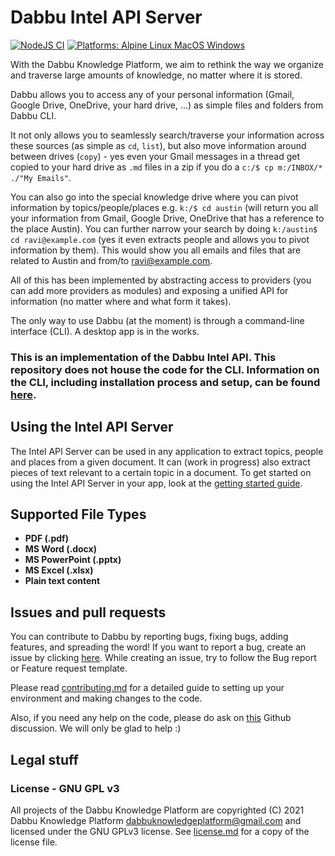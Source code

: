 # Dabbu Intel API Server

[![NodeJS CI](https://github.com/dabbu-knowledge-platform/intel-api-server/actions/workflows/ci.yaml/badge.svg)](https://github.com/dabbu-knowledge-platform/intel-api-server/actions/workflows/ci.yaml) [![Platforms: Alpine Linux MacOS Windows](https://img.shields.io/badge/platforms-alpine%20linux%20macos%20windows-blue)](https://img.shields.io/badge/platforms-windows%20linux%20macos%20alpine-blue)

With the Dabbu Knowledge Platform, we aim to rethink the way we organize and traverse large amounts of knowledge, no matter where it is stored.

Dabbu allows you to access any of your personal information (Gmail, Google Drive, OneDrive, your hard drive, ...) as simple files and folders from Dabbu CLI.

It not only allows you to seamlessly search/traverse your information across these sources (as simple as `cd`, `list`), but also move information around between drives (`copy`) - yes even your Gmail messages in a thread get copied to your hard drive as `.md` files in a zip if you do a `c:/$ cp m:/INBOX/* ./"My Emails"`.

You can also go into the special knowledge drive where you can pivot information by topics/people/places e.g. `k:/$ cd austin` (will return you all your information from Gmail, Google Drive, OneDrive that has a reference to the place Austin). You can further narrow your search by doing `k:/austin$ cd ravi@example.com` (yes it even extracts people and allows you to pivot information by them). This would show you all emails and files that are related to Austin and from/to ravi@example.com.

All of this has been implemented by abstracting access to providers (you can add more providers as modules) and exposing a unified API for information (no matter where and what form it takes).

The only way to use Dabbu (at the moment) is through a command-line interface (CLI). A desktop app is in the works.

### This is an implementation of the Dabbu Intel API. This repository does not house the code for the CLI. Information on the CLI, including installation process and setup, can be found [here](https://dabbu-knowledge-platform.github.io/docs).

## Using the Intel API Server

The Intel API Server can be used in any application to extract topics, people and places from a given document. It can (work in progress) also extract pieces of text relevant to a certain topic in a document. To get started on using the Intel API Server in your app, look at the [getting started guide](./docs/getting-started.md).

## Supported File Types

- **PDF (.pdf)**
- **MS Word (.docx)**
- **MS PowerPoint (.pptx)**
- **MS Excel (.xlsx)**
- **Plain text content**

## Issues and pull requests

You can contribute to Dabbu by reporting bugs, fixing bugs, adding features, and spreading the word! If you want to report a bug, create an issue by clicking [here](https://github.com/dabbu-knowledge-platform/intel-api-server/issues/new/choose). While creating an issue, try to follow the Bug report or Feature request template.

Please read [contributing.md](./contributing.md) for a detailed guide to setting up your environment and making changes to the code.

Also, if you need any help on the code, please do ask on [this](https://github.com/dabbu-knowledge-platform/intel-api-server/discussions/readegories/want-to-contribute) Github discussion. We will only be glad to help :)

## Legal stuff

### License - GNU GPL v3

All projects of the Dabbu Knowledge Platform are copyrighted (C) 2021 Dabbu Knowledge Platform <dabbuknowledgeplatform@gmail.com> and licensed under the GNU GPLv3 license. See [license.md](./license.md) for a copy of the license file.
